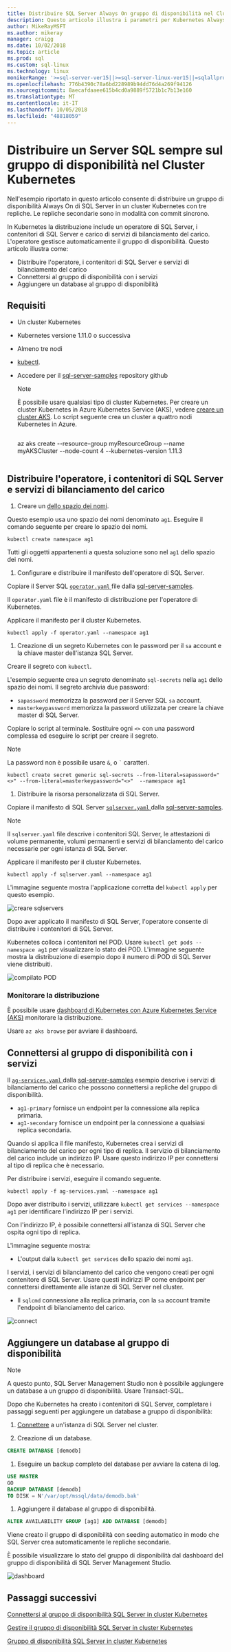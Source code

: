 ```yaml
---
title: Distribuire SQL Server Always On gruppo di disponibilità nel Cluster Kubernetes
description: Questo articolo illustra i parametri per Kubernetes Always On di SQL Server requisiti di disponibilità gruppo operatore globali
author: MikeRayMSFT
ms.author: mikeray
manager: craigg
ms.date: 10/02/2018
ms.topic: article
ms.prod: sql
ms.custom: sql-linux
ms.technology: linux
monikerRange: '>=sql-server-ver15||>=sql-server-linux-ver15||=sqlallproducts-allversions'
ms.openlocfilehash: 776b4390c78a6bd228989b94dd76d4a269f94126
ms.sourcegitcommit: 8aecafdaaee615b4cd0a9889f5721b1c7b13e160
ms.translationtype: MT
ms.contentlocale: it-IT
ms.lasthandoff: 10/05/2018
ms.locfileid: "48818059"
---
```

# <a name="deploy-a-sql-server-always-on-availability-group-on-kubernetes-cluster"></a>Distribuire un Server SQL sempre sul gruppo di disponibilità nel Cluster Kubernetes

Nell'esempio riportato in questo articolo consente di distribuire un gruppo di disponibilità Always On di SQL Server in un cluster Kubernetes con tre repliche. Le repliche secondarie sono in modalità con commit sincrono.

In Kubernetes la distribuzione include un operatore di SQL Server, i contenitori di SQL Server e carico di servizi di bilanciamento del carico. L'operatore gestisce automaticamente il gruppo di disponibilità. Questo articolo illustra come:

- Distribuire l'operatore, i contenitori di SQL Server e servizi di bilanciamento del carico
- Connettersi al gruppo di disponibilità con i servizi
- Aggiungere un database al gruppo di disponibilità

## <a name="requirements"></a>Requisiti

- Un cluster Kubernetes
- Kubernetes versione 1.11.0 o successiva
- Almeno tre nodi
- [kubectl](http://kubernetes.io/docs/tasks/tools/install-kubectl/).
- Accedere per il [sql-server-samples](https://github.com/Microsoft/sql-server-samples/tree/master/samples/features/high%20availability/Kubernetes/sample-manifest-files) repository github

  >[!NOTE]
  >È possibile usare qualsiasi tipo di cluster Kubernetes. Per creare un cluster Kubernetes in Azure Kubernetes Service (AKS), vedere [creare un cluster AKS](http://docs.microsoft.com/azure/aks/create-cluster).
  > Lo script seguente crea un cluster a quattro nodi Kubernetes in Azure.
  >```azure-cli
  az aks create --resource-group myResourceGroup --name myAKSCluster --node-count 4 --kubernetes-version 1.11.3
  >```

## <a name="deploy-the-operator-sql-server-containers-and-load-balancing-services"></a>Distribuire l'operatore, i contenitori di SQL Server e servizi di bilanciamento del carico

1. Creare un [dello spazio dei nomi](https://kubernetes.io/docs/concepts/overview/working-with-objects/namespaces/).

  Questo esempio usa uno spazio dei nomi denominato `ag1`. Eseguire il comando seguente per creare lo spazio dei nomi.

  ```azurecli
  kubectl create namespace ag1
  ```

  Tutti gli oggetti appartenenti a questa soluzione sono nel `ag1` dello spazio dei nomi.

1. Configurare e distribuire il manifesto dell'operatore di SQL Server.

  Copiare il Server SQL [ `operator.yaml` ](https://github.com/Microsoft/sql-server-samples/tree/master/samples/features/high%20availability/Kubernetes/sample-manifest-files/operator.yaml) file dalla [sql-server-samples](https://github.com/Microsoft/sql-server-samples/tree/master/samples/features/high%20availability/Kubernetes/sample-manifest-files).

  Il `operator.yaml` file è il manifesto di distribuzione per l'operatore di Kubernetes.

  Applicare il manifesto per il cluster Kubernetes.

  ```azurecli
  kubectl apply -f operator.yaml --namespace ag1
  ```

1. Creazione di un segreto Kubernetes con le password per il `sa` account e la chiave master dell'istanza SQL Server.

  Creare il segreto con `kubectl`.
  
  L'esempio seguente crea un segreto denominato `sql-secrets` nella `ag1` dello spazio dei nomi. Il segreto archivia due password:
  
  - `sapassword` memorizza la password per il Server SQL `sa` account.
  - `masterkeypassword` memorizza la password utilizzata per creare la chiave master di SQL Server. 

  Copiare lo script al terminale. Sostituire ogni `<>` con una password complessa ed eseguire lo script per creare il segreto.

  >[!NOTE]
  >La password non è possibile usare `&`, o `` ` `` caratteri.

  ```azurecli
  kubectl create secret generic sql-secrets --from-literal=sapassword="<>" --from-literal=masterkeypassword="<>"  --namespace ag1
  ```

1. Distribuire la risorsa personalizzata di SQL Server.

  Copiare il manifesto di SQL Server [ `sqlserver.yaml` ](https://github.com/Microsoft/sql-server-samples/tree/master/samples/features/high%20availability/Kubernetes/sample-manifest-files/sqlserver.yaml) dalla [sql-server-samples](https://github.com/Microsoft/sql-server-samples/tree/master/samples/features/high%20availability/Kubernetes/sample-manifest-files).

  >[!NOTE]
  >Il `sqlserver.yaml` file descrive i contenitori SQL Server, le attestazioni di volume permanente, volumi permanenti e servizi di bilanciamento del carico necessarie per ogni istanza di SQL Server.

  Applicare il manifesto per il cluster Kubernetes.

  ```azurecli
  kubectl apply -f sqlserver.yaml --namespace ag1
  ```
  
  L'immagine seguente mostra l'applicazione corretta del `kubectl apply` per questo esempio.

  ![creare sqlservers](./media/sql-server-linux-kubernetes-deploy/create-sqlservers.png)

  Dopo aver applicato il manifesto di SQL Server, l'operatore consente di distribuire i contenitori di SQL Server.

  Kubernetes colloca i contenitori nel POD. Usare `kubectl get pods --namespace ag1` per visualizzare lo stato dei POD. L'immagine seguente mostra la distribuzione di esempio dopo il numero di POD di SQL Server viene distribuiti. 

  ![compilato POD](./media/sql-server-linux-kubernetes-deploy/builtpods.png)

### <a name="monitor-the-deployment"></a>Monitorare la distribuzione

È possibile usare [dashboard di Kubernetes con Azure Kubernetes Service (AKS)](https://docs.microsoft.com/en-us/azure/aks/kubernetes-dashboard) monitorare la distribuzione.

Usare `az aks browse` per avviare il dashboard. 

## <a name="connect-to-the-availability-group-with-the-services"></a>Connettersi al gruppo di disponibilità con i servizi

Il [ `ag-services.yaml` ](https://github.com/Microsoft/sql-server-samples/tree/master/samples/features/high%20availability/Kubernetes/sample-manifest-files/ag-services.yaml) dalla [sql-server-samples](https://github.com/Microsoft/sql-server-samples/tree/master/samples/features/high%20availability/Kubernetes/sample-manifest-files) esempio descrive i servizi di bilanciamento del carico che possono connettersi a repliche del gruppo di disponibilità. 

- `ag1-primary` fornisce un endpoint per la connessione alla replica primaria.
- `ag1-secondary` fornisce un endpoint per la connessione a qualsiasi replica secondaria.

Quando si applica il file manifesto, Kubernetes crea i servizi di bilanciamento del carico per ogni tipo di replica. Il servizio di bilanciamento del carico include un indirizzo IP. Usare questo indirizzo IP per connettersi al tipo di replica che è necessario.

Per distribuire i servizi, eseguire il comando seguente.

```azurecli
kubectl apply -f ag-services.yaml --namespace ag1
```

Dopo aver distribuito i servizi, utilizzare `kubectl get services --namespace ag1` per identificare l'indirizzo IP per i servizi.

Con l'indirizzo IP, è possibile connettersi all'istanza di SQL Server che ospita ogni tipo di replica.

L'immagine seguente mostra:

- L'output dalla `kubectl get services` dello spazio dei nomi `ag1`.

 I servizi, i servizi di bilanciamento del carico che vengono creati per ogni contenitore di SQL Server. Usare questi indirizzi IP come endpoint per connettersi direttamente alle istanze di SQL Server nel cluster.

- Il `sqlcmd` connessione alla replica primaria, con la `sa` account tramite l'endpoint di bilanciamento del carico.

![connect](./media/sql-server-linux-kubernetes-deploy/connect.png)

## <a name="add-a-database-to-the-availability-group"></a>Aggiungere un database al gruppo di disponibilità

>[!NOTE]
>A questo punto, SQL Server Management Studio non è possibile aggiungere un database a un gruppo di disponibilità. Usare Transact-SQL.

Dopo che Kubernetes ha creato i contenitori di SQL Server, completare i passaggi seguenti per aggiungere un database a gruppo di disponibilità:

1. [Connettere](sql-server-linux-kubernetes-connect.md) a un'istanza di SQL Server nel cluster.

1. Creazione di un database.

  ```sql
  CREATE DATABASE [demodb]
  ```

1. Eseguire un backup completo del database per avviare la catena di log.

  ```sql
  USE MASTER
  GO
  BACKUP DATABASE [demodb] 
  TO DISK = N'/var/opt/mssql/data/demodb.bak'
  ```

1. Aggiungere il database al gruppo di disponibilità.

  ```sql
  ALTER AVAILABILITY GROUP [ag1] ADD DATABASE [demodb]
  ```

Viene creato il gruppo di disponibilità con seeding automatico in modo che SQL Server crea automaticamente le repliche secondarie.

È possibile visualizzare lo stato del gruppo di disponibilità dal dashboard del gruppo di disponibilità di SQL Server Management Studio.

![dashboard](./media/sql-server-linux-kubernetes-deploy/dashboard.png)

## <a name="next-steps"></a>Passaggi successivi

[Connettersi al gruppo di disponibilità SQL Server in cluster Kubernetes](sql-server-linux-kubernetes-connect.md)

[Gestire il gruppo di disponibilità SQL Server in cluster Kubernetes](sql-server-linux-kubernetes-manage.md)

[Gruppo di disponibilità SQL Server in cluster Kubernetes](sql-server-ag-kubernetes.md)
